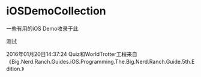 # iOSDemoCollection
一些有用的iOS Demo收录于此

测试

2016年01月20日14:37:24
Quiz和WorldTrotter工程来自《Big.Nerd.Ranch.Guides.iOS.Programming.The.Big.Nerd.Ranch.Guide.5th.Edition.》
